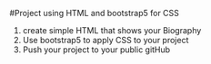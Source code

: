 #Project using HTML and bootstrap5 for CSS
  1) create simple HTML that shows your Biography
  2) Use bootstrap5 to apply CSS to your project
  3) Push your project to your public gitHub 
